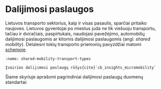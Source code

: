 # Dalijimosi paslaugos

Lietuvos transporto sektorius, kaip ir visas pasaulis, sparčiai pritaiko naujoves. Lietuvos gyventojai po miestus juda
ne tik viešuoju transportu, tačiau ir dviračiais, paspirtukais, naudojasi pavežėjimo, automobilių dalijimosi paslaugomis
ar kitomis dalijimosi paslaugomis (angl. *shared mobility*). Detalesni tokių transporto priemonių pavyzdžiai matomi [schemoje](shared-mobility-transport-types).

```{figure} /images/standartai/shared-mobility-transport-types.png
:name: shared-mobility-transport-types

Įvairios dalijimosi paslaugų rūšys{cite}`cb_insights_micromobility`
```

Šiame skyriuje aprašomi pagrindiniai dalijimosi paslaugų
duomenų standartai: 

```{tableofcontents}
```



